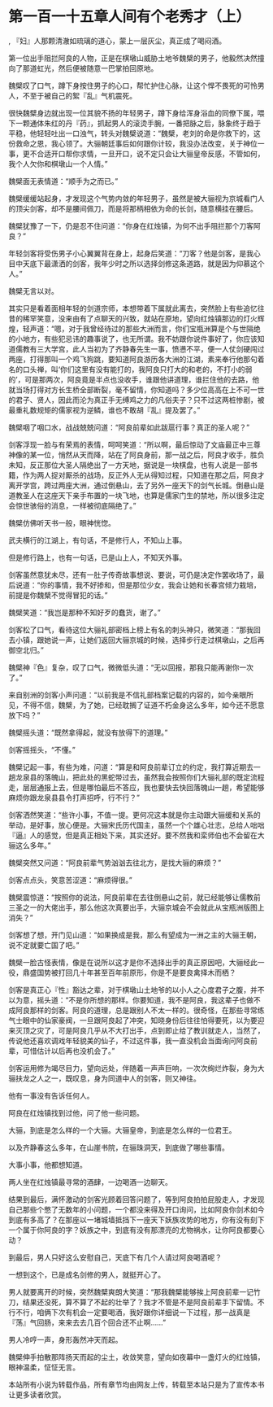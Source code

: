 # 第一百一十五章人间有个老秀才（上）
,  『妇』人那颗清澈如琉璃的道心，蒙上一层灰尘，真正成了喝闷酒。
   第一位出手阻拦阿良的人物，正是在棋墩山威胁土地爷魏檗的男子，他毅然决然撞向了那道虹光，然后便被随意一巴掌拍回原地。
   魏檗叹了口气，蹲下身按住男子的心口，帮忙护住心脉，让这个悍不畏死的可怜男人，不至于被自己的絮『乱』气机震死。
   很快魏檗身边就出现一位其貌不扬的年轻男子，蹲下身给浑身浴血的同僚下属，喂下一颗通体朱红的丹『药』，抓起男人的滚烫手腕，一番把脉之后，脉象终于趋于平稳，他轻轻吐出一口浊气，转头对魏檗说道：“魏檗，老刘的命是你救下的，这份救命之恩，我心领了。大骊朝廷事后如何跟你计较，我没办法改变，关于神位一事，更不合适开口帮你求情，一旦开口，说不定只会让大骊皇帝反感，不管如何，我个人欠你和棋墩山一个人情。”
   魏檗面无表情道：“顺手为之而已。”
   魏檗缓缓站起身，才发现这个气势内敛的年轻男子，虽然是被大骊视为京城看门人的顶尖剑客，却不是腰间佩刀，而是将那柄相依为命的长剑，随意横挂在腰后。
   魏檗犹豫了一下，仍是忍不住问道：“你身在红烛镇，为何不出手阻拦那个刀客阿良？”
   年轻剑客将受伤男子小心翼翼背在身上，起身后笑道：“刀客？他是剑客，是我心目中天底下最潇洒的剑客，我年少时之所以选择剑修这条道路，就是因为仰慕这个人。”
   魏檗无言以对。
   其实只是看着面相年轻的剑道宗师，本想带着下属就此离去，突然脸上有些追忆往昔的稀罕笑意，没来由有了点聊天的兴致，就站在原地，望向红烛镇那边的灯火辉煌，轻声道：“嗯，对于我曾经待过的那些大洲而言，你们宝瓶洲算是个与世隔绝的小地方，有些犯忌讳的趣事说了，也无所谓。我不妨跟你说件事好了，你应该知道儒教有三大学宫，此人当初为了齐静春先生一事，愤懑不平，便一人仗剑硬闯过两座，打得那叫一个鸡飞狗跳，要知道阿良游历各大洲的江湖，素来奉行他那句着名的口头禅，叫‘你们这里有没有能打的，我阿良只打大的和老的，不打小的弱的’，可是那两次，阿良竟是半点也没收手，谁跟他讲道理，谁拦住他的去路，他就当场打得对方长生桥全部断裂，毫不留情，你知道吗？多少位高高在上不可一世的君子、贤人，因此而沦为真正手无缚鸡之力的凡俗夫子？只不过这两桩惨剧，被最重礼数规矩的儒家视为逆鳞，谁也不敢胡『乱』提及罢了。”
   魏檗咽了咽口水，战战兢兢问道：“阿良前辈如此跋扈行事？真正的圣人呢？”
   剑客浮现一脸与有荣焉的表情，呵呵笑道：“所以啊，最后惊动了文庙最正中三尊神像的某一位，悄然从天而降，站在了阿良身前，那一战之后，阿良才收手，胜负未知，反正那位大圣人隔绝出了一方天地，据说是一块棋盘，也有人说是一部书籍，作为两人捉对厮杀的战场，反正外人无从得知过程，只知道在那之后，阿良才离开学宫，跨过两座大洲，通过倒悬山，去了另外一座天下的剑气长城。倒悬山是道教圣人在这座天下亲手布置的一块飞地，也算是儒家门生的禁地，所以很多注定会惊世骇俗的消息，一样被彻底隔绝了。”
   魏檗仿佛听天书一般，眼神恍惚。
   武夫横行的江湖上，有句话，不是修行人，不知山上事。
   但是修行路上，也有一句话，已是山上人，不知天外事。
   剑客虽然意犹未尽，还有一肚子传奇故事想说、要说，可仍是决定作罢收场了，最后说道：“你的事情，我不好掺和，但是那位少女，我会让她和长春宫倾力栽培，前提是你魏檗不觉得冒犯的话。”
   魏檗笑道：“我岂是那种不知好歹的蠢货，谢了。”
   剑客松了口气，看待这位大骊礼部密档上榜上有名的刺头神只，微笑道：“那我回去小镇，跟她说一声，让她们返回大骊京城的时候，选择步行走过棋墩山，之后再御空北归。”
   魏檗神『色』复杂，叹了口气，微微低头道：“无以回报，那我只能再谢你一次了。”
   来自别洲的剑客小声问道：“以前我是不信礼部档案记载的内容的，如今亲眼所见，不得不信，魏檗，为了她，已经耽搁了证道不朽金身这么多年，如今还不愿意放下吗？”
   魏檗摇头道：“既然拿得起，就没有放得下的道理。”
   剑客摇摇头，“不懂。”
   魏檗记起一事，有些为难，问道：“算是和阿良前辈订立的约定，我打算近期去一趟龙泉县的落魄山，把此处的黑蛇带过去，虽然我会按照你们大骊礼部的既定流程走，层层通报上去，但是哪怕最后不答应，我也要快去快回落魄山一趟，希望能够麻烦你跟龙泉县县令打声招呼，行不行？”
   剑客洒然笑道：“些许小事，不值一提。更何况这本就是你主动跟大骊缓和关系的举动，是好事，放心便是。大骊宋氏历代国主，虽然一个个雄心壮志，总给人咄咄『逼』人的感觉，但是真正相处下来，其实还好。要不然我和栾师伯也不会留在大骊这么多年。”
   魏檗突然又问道：“阿良前辈气势汹汹去往北方，是找大骊的麻烦？”
   剑客点点头，笑意苦涩道：“麻烦得很。”
   魏檗震惊道：“按照你的说法，阿良前辈在去往倒悬山之前，就已经能够让儒教前三圣之一的大佬出手，那么他这次真要出手，大骊京城会不会就此从宝瓶洲版图上消失？”
   剑客想了想，开门见山道：“如果换成是我，那么有望成为一洲之主的大骊王朝，说不定就要亡国了吧。”
   魏檗一脸古怪表情，像是在说所以这才是你不选择出手的真正原因吧，大骊经此一役，鼎盛国势被打回几十年甚至百年前原形，你是不是要良禽择木而栖？
   剑客是真正心『性』豁达之辈，对于棋墩山土地爷的以小人之心度君子之腹，并不以为意，摇头道：“不是你所想的那样。你要知道，我不是阿良，我这辈子也做不成阿良那样的剑客。阿良的道理，总是跟别人不太一样的。很奇怪，在那些寻常练气士眼中的仙家豪阀，一旦跟阿良起了冲突，知晓身份后往往怕得要死，以为要迎来灭顶之灾了，可是阿良几乎从不大打出手，点到即止给了教训就走人，当然了，传说他还喜欢调戏年轻貌美的仙子，不过这件事，我一直没机会当面询问阿良前辈，可惜估计以后再也没机会了。”
   剑客运用修为竭尽目力，望向远处，伴随着一声声巨响，一次次绚烂炸裂，身为大骊扶龙之人之一，既叹息，身为同道中人的剑客，则又神往。
   他有一事没有告诉任何人。
   阿良在红烛镇找到过他，问了他一些问题。
   大骊，到底是怎么样的一个大骊。大骊皇帝，到底是怎么样的一位君王。
   以及齐静春这么多年，在山崖书院，在骊珠洞天，到底做了哪些事情。
   大事小事，他都想知道。
   两人坐在红烛镇最寻常的酒肆，一边喝酒一边聊天。
   结果到最后，满怀激动的剑客光顾着回答问题了，等到阿良拍拍屁股走人，才发现自己那些个憋了无数年的小问题，一个都没来得及开口询问，比如阿良你剑术如今到底有多高了？在那座以一堵城墙抵挡下一座天下妖族攻势的地方，你有没有刻下一个属于你阿良的字？妖族之中，到底有没有那漂亮的尤物祸水，让你阿良都要心动？
   到最后，男人只好这么安慰自己，天底下有几个人请过阿良喝酒呢？
   一想到这个，已是成名剑修的男人，就挺开心了。
   男人就要离开的时候，突然魏檗爽朗大笑道：“那我魏檗能够挨上阿良前辈一记竹刀，结果还没死，算不算了不起的壮举了？我才不管是不是阿良前辈手下留情。不行不行，咱俩下次有机会一定要喝酒，我好跟你详细说一下过程，那一战真是『荡』气回肠，来来去去几百个回合还不止啊……”
   男人冷哼一声，身形轰然冲天而起。
   魏檗伸手拍散那阵扬天而起的尘土，收敛笑意，望向如夜幕中一盏灯火的红烛镇，眼神温柔，怔怔无言。
  本站所有小说为转载作品，所有章节均由网友上传，转载至本站只是为了宣传本书让更多读者欣赏。